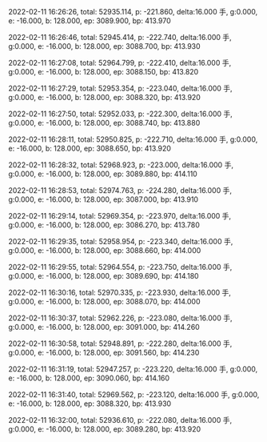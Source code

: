 2022-02-11 16:26:26, total: 52935.114, p: -221.860, delta:16.000 手, g:0.000, e: -16.000, b: 128.000, ep: 3089.900, bp: 413.970

2022-02-11 16:26:46, total: 52945.414, p: -222.740, delta:16.000 手, g:0.000, e: -16.000, b: 128.000, ep: 3088.700, bp: 413.930

2022-02-11 16:27:08, total: 52964.799, p: -222.410, delta:16.000 手, g:0.000, e: -16.000, b: 128.000, ep: 3088.150, bp: 413.820

2022-02-11 16:27:29, total: 52953.354, p: -223.040, delta:16.000 手, g:0.000, e: -16.000, b: 128.000, ep: 3088.320, bp: 413.920

2022-02-11 16:27:50, total: 52952.033, p: -222.300, delta:16.000 手, g:0.000, e: -16.000, b: 128.000, ep: 3088.740, bp: 413.880

2022-02-11 16:28:11, total: 52950.825, p: -222.710, delta:16.000 手, g:0.000, e: -16.000, b: 128.000, ep: 3088.650, bp: 413.920

2022-02-11 16:28:32, total: 52968.923, p: -223.000, delta:16.000 手, g:0.000, e: -16.000, b: 128.000, ep: 3089.880, bp: 414.110

2022-02-11 16:28:53, total: 52974.763, p: -224.280, delta:16.000 手, g:0.000, e: -16.000, b: 128.000, ep: 3087.000, bp: 413.910

2022-02-11 16:29:14, total: 52969.354, p: -223.970, delta:16.000 手, g:0.000, e: -16.000, b: 128.000, ep: 3086.270, bp: 413.780

2022-02-11 16:29:35, total: 52958.954, p: -223.340, delta:16.000 手, g:0.000, e: -16.000, b: 128.000, ep: 3088.660, bp: 414.000

2022-02-11 16:29:55, total: 52964.554, p: -223.750, delta:16.000 手, g:0.000, e: -16.000, b: 128.000, ep: 3089.690, bp: 414.180

2022-02-11 16:30:16, total: 52970.335, p: -223.930, delta:16.000 手, g:0.000, e: -16.000, b: 128.000, ep: 3088.070, bp: 414.000

2022-02-11 16:30:37, total: 52962.226, p: -223.080, delta:16.000 手, g:0.000, e: -16.000, b: 128.000, ep: 3091.000, bp: 414.260

2022-02-11 16:30:58, total: 52948.891, p: -222.280, delta:16.000 手, g:0.000, e: -16.000, b: 128.000, ep: 3091.560, bp: 414.230

2022-02-11 16:31:19, total: 52947.257, p: -223.220, delta:16.000 手, g:0.000, e: -16.000, b: 128.000, ep: 3090.060, bp: 414.160

2022-02-11 16:31:40, total: 52969.562, p: -223.120, delta:16.000 手, g:0.000, e: -16.000, b: 128.000, ep: 3088.320, bp: 413.930

2022-02-11 16:32:00, total: 52936.610, p: -222.080, delta:16.000 手, g:0.000, e: -16.000, b: 128.000, ep: 3089.280, bp: 413.920